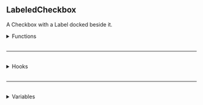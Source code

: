 ## LabeledCheckbox
A Checkbox with a Label docked beside it.

<details>
<summary>Functions</summary>


<details>
<summary>Getters</summary>

`string Element:GetText()` \
Returns the current text of the Label.

`bool Element:GetChecked()` \
Returns whether or not the Checkbox is checked.

</details>

<br />

<details>
<summary>Setters</summary>

`void Element:SetText(string Text)` \
Sets the text of the Label.

`void Element:SetChecked(bool Checked)` \
Sets if the Checkbox is checked or not. \
This will call `:OnValueChanged`.

</details>

</details>

<br />
<hr />
<br />

<details>
<summary>Hooks</summary>

`void Element:OnValueChanged(bool OldValue, bool NewValue)` \
Calls when the check state of the Checkbox changes.

</details>

<br />
<hr />
<br />

<details>
<summary>Variables</summary>

*While you can modify these variables to bypass accessors, it may cause undesired behavior.*

`m_strText`: The text that will be displayed in the Label. \
`m_bChecked`: Whether or not the Checkbox is checked. \
`m_Checkbox`: A reference to the Checkbox Element.
`m_Label`: A reference to the Label Element.

</details>
